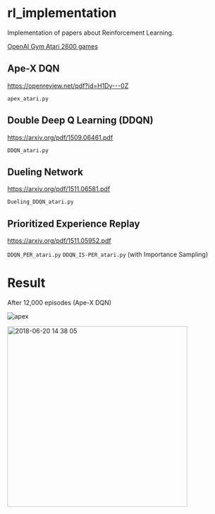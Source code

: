 # rl_implementation

Implementation of papers about Reinforcement Learning.

[OpenAI Gym Atari 2600 games](https://gym.openai.com/envs/#atari)

## Ape-X DQN
https://openreview.net/pdf?id=H1Dy---0Z

`apex_atari.py`

## Double Deep Q Learning (DDQN)
https://arxiv.org/pdf/1509.06461.pdf

`DDQN_atari.py`

## Dueling Network
https://arxiv.org/pdf/1511.06581.pdf

`Dueling_DDQN_atari.py`

## Prioritized Experience Replay
https://arxiv.org/pdf/1511.05952.pdf

`DDQN_PER_atari.py`
`DDQN_IS-PER_atari.py`
(with Importance Sampling)

# Result
After 12,000 episodes (Ape-X DQN)

![apex](https://user-images.githubusercontent.com/39490801/42048593-abbf5fa0-7b3e-11e8-9301-8690b24edc50.gif)

<img width="408" alt="2018-06-20 14 38 05" src="https://user-images.githubusercontent.com/39490801/41701914-33c704a6-7569-11e8-9952-6f1884965b57.png">
